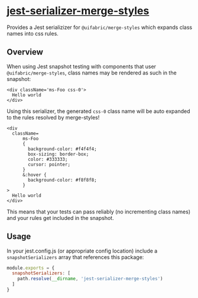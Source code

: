 # [jest-serializer-merge-styles](http://dev.office.com/fabric)

Provides a Jest serializizer for `@uifabric/merge-styles` which expands class names into css rules.

## Overview

When using Jest snapshot testing with components that user `@uifabric/merge-styles`, class names may be rendered as such in the snapshot:

```
<div className='ms-Foo css-0'>
  Hello world
</div>
```

Using this serializer, the generated `css-0` class name will be auto expanded to the rules resolved by merge-styles!

```
<div
  className=
      ms-Foo
      {
        background-color: #f4f4f4;
        box-sizing: border-box;
        color: #333333;
        cursor: pointer;
      }
      &:hover {
        background-color: #f8f8f8;
      }
>
  Hello world
</div>
```

This means that your tests can pass reliably (no incrementing class names) and your rules get included in the snapshot.

## Usage

In your jest.config.js (or appropriate config location) include a `snapshotSerializers` array that references this package:

```js
module.exports = {
  snapshotSerializers: [
    path.resolve(__dirname, 'jest-serializer-merge-styles')
  ]
}
```
